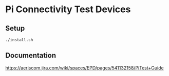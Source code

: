 # Pi Connectivity Test Devices

## Setup

`./install.sh`

## Documentation

https://aeriscom.jira.com/wiki/spaces/EPD/pages/541132158/PiTest+Guide
